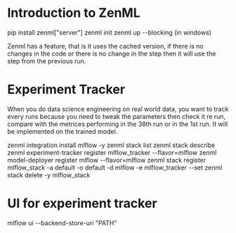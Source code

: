 # Introduction to ZenML

pip install zenml["server"]
zenml init
zenml up --blocking  (in windows)

Zenml has a feature, that is it uses the cached version, if there is no changes in the code or there is no change in the step then it will use the step from the previous run.

# Experiment Tracker

When you do data science engineering on real world data, you want to track every runs because you need to tweak the parameters then check it re run, compare with the metrices performing in the 38th run or in the 1st run. It will be implemented on the trained model.

zenml integration install mlflow -y
zenml stack list 
zenml stack describe                                
zenml experiment-tracker register mlflow_tracker --flavor=mlflow
zenml model-deployer register mlflow --flavor=mlflow
zenml stack register mlflow_stack -a default -o default -d mlflow -e mlflow_tracker --set
zenml stack delete -y mlflow_stack

# UI for experiment tracker

mlflow ui --backend-store-uri "PATH"


